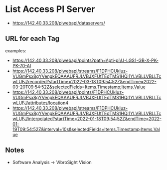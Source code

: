 # List Access PI Server

- https://142.40.33.208/piwebapi/dataservers/

## URL for each Tag

examples:

- https://142.40.33.208/piwebapi/points?path=\\pti-pi\U-LGS1-GB-X-PK-PK-70-AI
- https://142.40.33.208/piwebapi/streams/F1DPHCUkIuz-VUGmPsx8gYVengkEQAAAUFRJLVBJXFUtTEdTMS1HQi1YLVBLLVBLLTcwLUFJ/recorded?startTime=2022-03-18T09:54:52Z&endTime=2022-03-20T09:54:52Z&selectedFields=Items.Timestamp;Items.Value
- https://142.40.33.208/piwebapi/points/F1DPHCUkIuz-VUGmPsx8gYVengkEQAAAUFRJLVBJXFUtTEdTMS1HQi1YLVBLLVBLLTcwLUFJ/attributes/location4
- https://142.40.33.208/piwebapi/streams/F1DPHCUkIuz-VUGmPsx8gYVengkEQAAAUFRJLVBJXFUtTEdTMS1HQi1YLVBLLVBLLTcwLUFJ/interpolated?startTime=2022-01-18T09:54:52Z&endTime=2022-01-19T09:54:52Z&interval=10s&selectedFields=Items.Timestamp;Items.Value


## Notes

- Software Analysis -> VibroSight Vision

